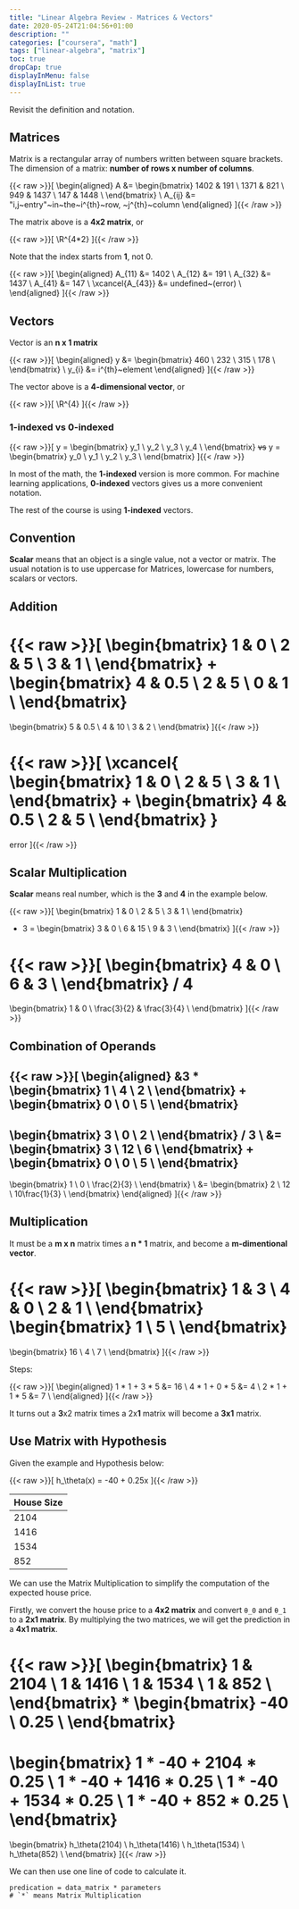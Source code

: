 ```yaml
---
title: "Linear Algebra Review - Matrices & Vectors"
date: 2020-05-24T21:04:56+01:00
description: ""
categories: ["coursera", "math"]
tags: ["linear-algebra", "matrix"]
toc: true
dropCap: true
displayInMenu: false
displayInList: true
---
```


Revisit the definition and notation.

## Matrices

Matrix is a rectangular array of numbers written between square brackets.
The dimension of a matrix: **number of rows x number of columns**.

{{< raw >}}\[
\begin{aligned}
A &= \begin{bmatrix}
    1402 & 191 \\
    1371 & 821 \\
    949 & 1437 \\
    147 & 1448 \\
\end{bmatrix} \\
A_{ij} &= "i,j~entry"~in~the~i^{th}~row, ~j^{th}~column
\end{aligned}
\]{{< /raw >}}

The matrix above is a **4x2 matrix**, or

{{< raw >}}\[
\R^{4*2}
\]{{< /raw >}}

Note that the index starts from **1**, not 0.

{{< raw >}}\[
\begin{aligned}
A_{11} &= 1402 \\
A_{12} &= 191 \\
A_{32} &= 1437 \\
A_{41} &= 147 \\
\xcancel{A_{43}} &= undefined~(error) \\
\end{aligned}
\]{{< /raw >}}

## Vectors

Vector is an **n x 1 matrix**

{{< raw >}}\[
\begin{aligned}
y &= \begin{bmatrix}
    460 \\
    232 \\
    315 \\
    178 \\
\end{bmatrix} \\
y_{i} &= i^{th}~element
\end{aligned}
\]{{< /raw >}}

The vector above is a **4-dimensional vector**, or

{{< raw >}}\[
\R^{4}
\]{{< /raw >}}

### 1-indexed vs 0-indexed

{{< raw >}}\[
y = \begin{bmatrix}
    y_1 \\
    y_2 \\
    y_3 \\
    y_4 \\
\end{bmatrix}
~~vs~~
y = \begin{bmatrix}
    y_0 \\
    y_1 \\
    y_2 \\
    y_3 \\
\end{bmatrix}
\]{{< /raw >}}

In most of the math, the **1-indexed** version is more common.
For machine learning applications, **0-indexed** vectors gives us a more convenient notation.

The rest of the course is using **1-indexed** vectors.

## Convention

**Scalar** means that an object is a single value, not a vector or matrix.
The usual notation is to use uppercase for Matrices, lowercase for numbers, scalars or vectors.

## Addition

{{< raw >}}\[
\begin{bmatrix}
    1 & 0 \\
    2 & 5 \\
    3 & 1 \\
\end{bmatrix}
+
\begin{bmatrix}
    4 & 0.5 \\
    2 & 5 \\
    0 & 1 \\
\end{bmatrix}
=
\begin{bmatrix}
    5 & 0.5 \\
    4 & 10 \\
    3 & 2 \\
\end{bmatrix}
\]{{< /raw >}}

{{< raw >}}\[
\xcancel{
    \begin{bmatrix}
        1 & 0 \\
        2 & 5 \\
        3 & 1 \\
    \end{bmatrix}
    +
    \begin{bmatrix}
        4 & 0.5 \\
        2 & 5 \\
    \end{bmatrix}
}
=
error
\]{{< /raw >}}

## Scalar Multiplication

**Scalar** means real number, which is the **3** and **4** in the example below.

{{< raw >}}\[
\begin{bmatrix}
    1 & 0 \\
    2 & 5 \\
    3 & 1 \\
\end{bmatrix}
* 3
=
\begin{bmatrix}
    3 & 0 \\
    6 & 15 \\
    9 & 3 \\
\end{bmatrix}
\]{{< /raw >}}

{{< raw >}}\[
\begin{bmatrix}
    4 & 0 \\
    6 & 3 \\
\end{bmatrix}
/ 4
=
\begin{bmatrix}
    1 & 0 \\
    \frac{3}{2} & \frac{3}{4} \\
\end{bmatrix}
\]{{< /raw >}}

## Combination of Operands

{{< raw >}}\[
\begin{aligned}
&3 *
\begin{bmatrix}
    1 \\
    4 \\
    2 \\
\end{bmatrix}
+
\begin{bmatrix}
    0 \\
    0 \\
    5 \\
\end{bmatrix}
-
\begin{bmatrix}
    3 \\
    0 \\
    2 \\
\end{bmatrix}
/ 3 \\
&=
\begin{bmatrix}
    3 \\
    12 \\
    6 \\
\end{bmatrix}
+
\begin{bmatrix}
    0 \\
    0 \\
    5 \\
\end{bmatrix}
-
\begin{bmatrix}
    1 \\
    0 \\
    \frac{2}{3} \\
\end{bmatrix} \\
&=
\begin{bmatrix}
    2 \\
    12 \\
    10\frac{1}{3} \\
\end{bmatrix}
\end{aligned}
\]{{< /raw >}}

## Multiplication

It must be a **m x n** matrix times a **n * 1** matrix, and become a **m-dimentional vector**.

{{< raw >}}\[
\begin{bmatrix}
    1 & 3 \\
    4 & 0 \\
    2 & 1 \\
\end{bmatrix}
\begin{bmatrix}
    1 \\
    5 \\
\end{bmatrix}
=
\begin{bmatrix}
    16 \\
    4 \\
    7 \\
\end{bmatrix}
\]{{< /raw >}}

Steps:

{{< raw >}}\[
\begin{aligned}
1 * 1 + 3 * 5 &= 16 \\
4 * 1 + 0 * 5 &= 4 \\
2 * 1 + 1 * 5 &= 7 \\
\end{aligned}
\]{{< /raw >}}

It turns out a **3**x2 matrix times a 2x**1** matrix will become a **3x1** matrix.

## Use Matrix with Hypothesis

Given the example and Hypothesis below:

{{< raw >}}\[
h_\theta(x) = -40 + 0.25x
\]{{< /raw >}}

| House Size |
|------------|
| 2104 |
| 1416 |
| 1534 |
| 852 |

We can use the Matrix Multiplication to simplify the computation of the expected house price.

Firstly, we convert the house price to a **4x2 matrix** and convert `θ_0` and `θ_1` to a **2x1 matrix**.
By multiplying the two matrices, we will get the prediction in a **4x1 matrix**.

{{< raw >}}\[
\begin{bmatrix}
    1 & 2104 \\
    1 & 1416 \\
    1 & 1534 \\
    1 & 852 \\
\end{bmatrix}
*
\begin{bmatrix}
    -40 \\
    0.25 \\
\end{bmatrix}
=
\begin{bmatrix}
    1 * -40 + 2104 * 0.25 \\
    1 * -40 + 1416 * 0.25 \\
    1 * -40 + 1534 * 0.25 \\
    1 * -40 + 852 * 0.25 \\
\end{bmatrix}
=
\begin{bmatrix}
    h_\theta(2104) \\
    h_\theta(1416) \\
    h_\theta(1534) \\
    h_\theta(852) \\
\end{bmatrix}
\]{{< /raw >}}

We can then use one line of code to calculate it.

```
predication = data_matrix * parameters
# `*` means Matrix Multiplication
```
